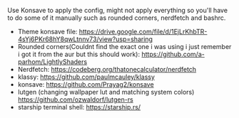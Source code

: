 Use Konsave to apply the config, might not apply everything so you'll have to do some of it manually such as rounded corners, nerdfetch and bashrc. 



- Theme konsave file: https://drive.google.com/file/d/1EjLrKhbTR-4sYj6PKr68hY8qwLtnnv73/view?usp=sharing
- Rounded corners(Couldnt find the exact one i was using i just remember i got it from the aur but this should work): https://github.com/a-parhom/LightlyShaders
- Nerdfetch: https://codeberg.org/thatonecalculator/nerdfetch
- klassy: https://github.com/paulmcauley/klassy
- konsave: https://github.com/Prayag2/konsave
- lutgen (changing wallpaper lut and matching system colors) https://github.com/ozwaldorf/lutgen-rs
- starship terminal shell: https://starship.rs/
